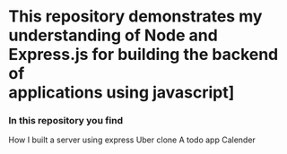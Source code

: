 # This repository demonstrates my understanding of Node and Express.js for building the backend of <br> applications using javascript]

### In this repository you find

How I built a server using express
Uber clone
A todo app
Calender